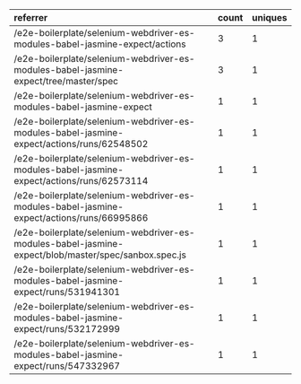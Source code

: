 | referrer                                                                                            | count | uniques |
| :-------------------------------------------------------------------------------------------------- | :---- | :------ |
| /e2e-boilerplate/selenium-webdriver-es-modules-babel-jasmine-expect/actions                         | 3     | 1       |
| /e2e-boilerplate/selenium-webdriver-es-modules-babel-jasmine-expect/tree/master/spec                | 3     | 1       |
| /e2e-boilerplate/selenium-webdriver-es-modules-babel-jasmine-expect                                 | 1     | 1       |
| /e2e-boilerplate/selenium-webdriver-es-modules-babel-jasmine-expect/actions/runs/62548502           | 1     | 1       |
| /e2e-boilerplate/selenium-webdriver-es-modules-babel-jasmine-expect/actions/runs/62573114           | 1     | 1       |
| /e2e-boilerplate/selenium-webdriver-es-modules-babel-jasmine-expect/actions/runs/66995866           | 1     | 1       |
| /e2e-boilerplate/selenium-webdriver-es-modules-babel-jasmine-expect/blob/master/spec/sanbox.spec.js | 1     | 1       |
| /e2e-boilerplate/selenium-webdriver-es-modules-babel-jasmine-expect/runs/531941301                  | 1     | 1       |
| /e2e-boilerplate/selenium-webdriver-es-modules-babel-jasmine-expect/runs/532172999                  | 1     | 1       |
| /e2e-boilerplate/selenium-webdriver-es-modules-babel-jasmine-expect/runs/547332967                  | 1     | 1       |